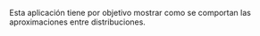 Esta aplicación tiene por objetivo mostrar como se comportan las aproximaciones entre distribuciones.
